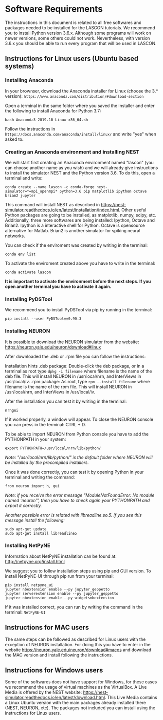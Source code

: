 # Software Requirements

The instructions in this document is related to all free softwares and packages needed to be installed for the LASCON tutorials.
We recommend you to install Python version 3.6.x. Although some programs will work on newer versions, some others could not work. Nevertheless, with version 3.6.x you should be able to run every program that will be used in LASCON.

## Instructions for Linux users (Ubuntu based systems)

### Installing Anaconda

In your brownser, download the Anaconda installer for Linux (choose the 3.* version): 
```https://www.anaconda.com/distribution/#download-section```

Open a terminal in the same folder where you saved the installer and enter the following to install Anaconda for Python 3.7:
```
bash Anaconda3-2019.10-Linux-x86_64.sh
```

Follow the instructions in ```https://docs.anaconda.com/anaconda/install/linux/``` and write "yes" when asked to.

### Creating an Anaconda environment and installing NEST

We will start first creating an Anaconda environment named "lascon" (you can choose another name as you wish) and we will already give instructions to install the simulator NEST and the Python version 3.6. To do this, open a terminal and write:

```
conda create --name lascon -c conda-forge nest-simulator=*=mpi_openmpi* python=3.6 pip matplotlib ipython octave brian2 jupyter
```

This command will install NEST as described in https://nest-simulator.readthedocs.io/en/latest/installation/index.html. Other useful Python packages are going to be installed, as matplotlib, numpy, scipy, etc. Additionally, three more softwares are being installed: Ipython, Octave and Brian2. Ipython is a interactive shell for Python. Octave is opensource alternative for Matlab. Brian2 is another simulator for spiking neural networks.

You can check if the enviroment was created by writing in the terminal:
```
conda env list
```

To activate the enviroment created above you have to write in the terminal:

```
conda activate lascon
```

**It is important to activate the environment before the next steps. If you open another terminal you have to activate it again.**

### Installing PyDSTool

We recommend you to install PyDSTool via pip by running in the terminal:

```
pip install --user PyDSTool==0.90.3
```

### Installing NEURON

It is possible to download the NEURON simulator from the website: https://neuron.yale.edu/neuron/download#linux

After downloaded the .deb or .rpm file you can follow the instructions:


Installation hints 
.deb package: Double-click the deb package, or in a terminal as root type
     ```dpkg -i filename```
where filename is the name of the deb file. This will install NEURON in /usr/local/nrn, and InterViews in /usr/local/iv.
.rpm package: As root, type
     ```rpm --install filename```
where filename is the name of the rpm file. This will install NEURON in /usr/local/nrn, and InterViews in /usr/local/iv.

After the installation you can test it by writing in the terminal: 
```
nrngui
```

If it worked properly, a window will appear. To close the NEURON console you can press in the terminal: CTRL + D.

To be able to import NEURON from Python console you have to add the PYTHONPATH in your system:

```
export PYTHONPATH=/usr/local/nrn/lib/python/
```

*Note: "/usr/local/nrn/lib/python/" is the default folder where NEURON will be installed by the precompiled installers.*

Once it was done correctly, you can test it by opening Python in your terminal and writing the command:

```
from neuron import h, gui
```

*Note: if you receive the error message "ModuleNotFoundError: No module named 'neuron'", then you have to check again your PYTHONPATH and export it correctly.*

*Another possible error is related with libreadline.so.5. If you see this message install the following:*
```
sudo apt-get update
sudo apt-get install libreadline5
```

### Installing NetPyNE

Information about NetPyNE installation can be found at: http://netpyne.org/install.html

We suggest you to follow installation steps using pip and GUI version. To install NetPyNE-UI through pip run from your terminal:

```
pip install netpyne_ui
jupyter nbextension enable --py jupyter_geppetto
jupyter serverextension enable --py jupyter_geppetto
jupyter nbextension enable --py widgetsnbextension
```

If it was installed correct, you can run by writing the command in the terminal: ```NetPyNE-UI ```

## Instructions for MAC users

The same steps can be followed as described for Linux users with the exception of NEURON installation. For doing this you have to enter in the website https://neuron.yale.edu/neuron/download#macos and download the MAC version and install following the instructions.

## Instructions for Windows users

Some of the softwares does not have support for Windows, for these cases we recommend the usage of virtual machines as the VirtualBox. A Live Media is offered by the NEST website: https://nest-simulator.readthedocs.io/en/latest/download.html. This Live Media contains a Linux Ubuntu version with the main packages already installed there (NEST, NEURON, etc). The packages not included you can install using the instructions for Linux users.
